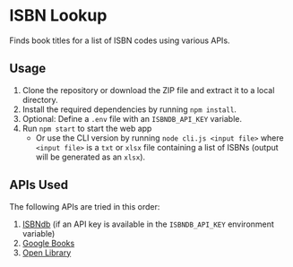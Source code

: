# ISBN Lookup

Finds book titles for a list of ISBN codes using various APIs.

## Usage

1. Clone the repository or download the ZIP file and extract it to a local directory.
2. Install the required dependencies by running `npm install`.
3. Optional: Define a `.env` file with an `ISBNDB_API_KEY` variable.
4. Run `npm start` to start the web app
   - Or use the CLI version by running `node cli.js <input file>` where `<input file>` is a `txt` or `xlsx` file containing a list of ISBNs (output will be generated as an `xlsx`).

## APIs Used

The following APIs are tried in this order:
1. [ISBNdb](https://isbndb.com/apidocs/v2) (if an API key is available in the `ISBNDB_API_KEY` environment variable)
2. [Google Books](https://developers.google.com/books/)
3. [Open Library](https://openlibrary.org/developers/api)